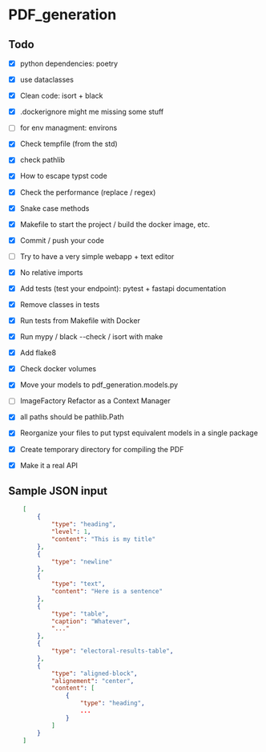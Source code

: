 # PDF_generation

## Todo

- [x] python dependencies: poetry
- [x] use dataclasses
- [x] Clean code: isort + black
- [X] .dockerignore might me missing some stuff
- [ ] for env managment: environs
- [X] Check tempfile (from the std)
- [X] check pathlib
- [X] How to escape typst code
- [X] Check the performance (replace / regex)
- [X] Snake case methods
- [X] Makefile to start the project / build the docker image, etc.
- [X] Commit / push your code
- [ ] Try to have a very simple webapp + text editor
- [X] No relative imports
- [X] Add tests (test your endpoint): pytest + fastapi documentation
- [X] Remove classes in tests
- [X] Run tests from Makefile with Docker
- [X] Run mypy / black --check / isort with make
- [X] Add flake8
- [X] Check docker volumes
- [X] Move your models to pdf_generation.models.py
- [ ] ImageFactory Refactor as a Context Manager
- [X] all paths should be pathlib.Path
- [X] Reorganize your files to put typst equivalent models in a single package
- [X] Create temporary directory for compiling the PDF
- [X] Make it a real API


## Sample JSON input

```json
    [
        {
            "type": "heading",
            "level": 1,
            "content": "This is my title"
        },
        {
            "type": "newline"
        },
        {
            "type": "text",
            "content": "Here is a sentence"
        },
        {
            "type": "table",
            "caption": "Whatever",
            "..."
        },
        {
            "type": "electoral-results-table",
        },
        {
            "type": "aligned-block",
            "alignement": "center",
            "content": [
                {
                    "type": "heading",
                    ...
                }
            ]
        }
    ]
```
